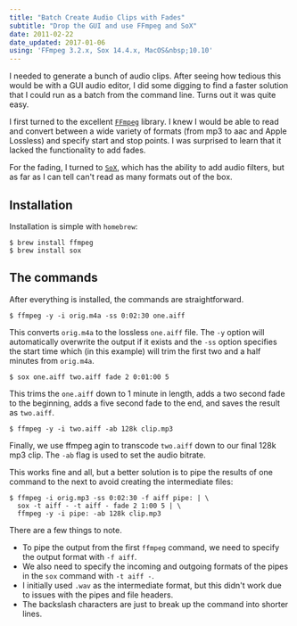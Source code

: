 ```yaml
---
title: "Batch Create Audio Clips with Fades"
subtitle: "Drop the GUI and use FFmpeg and SoX"
date: 2011-02-22
date_updated: 2017-01-06
using: 'FFmpeg 3.2.x, Sox 14.4.x, MacOS&nbsp;10.10'
---
```


I needed to generate a bunch of audio clips. After seeing how tedious this would be with a GUI audio editor, I did some digging to find a faster solution that I could run as a batch from the command line. Turns out it was quite easy.

I first turned to the excellent [`FFmpeg`](http://www.ffmpeg.org/) library. I knew I would be able to read and convert between a wide variety of formats (from mp3 to aac and Apple Lossless) and specify start and stop points. I was surprised to learn that it lacked the functionality to add fades. 

For the fading, I turned to [`SoX`](http://sox.sourceforge.net/), which has the ability to add audio filters, but as far as I can tell can't read as many formats out of the box.

## Installation

Installation is simple with `homebrew`:

    $ brew install ffmpeg  
    $ brew install sox

## The commands

After everything is installed, the commands are straightforward.

    $ ffmpeg -y -i orig.m4a -ss 0:02:30 one.aiff

This converts `orig.m4a` to the lossless `one.aiff` file. The `-y` option will automatically overwrite the output if it exists and the `-ss` option specifies the start time which (in this example) will trim the first two and a half minutes from `orig.m4a`.

    $ sox one.aiff two.aiff fade 2 0:01:00 5 

This trims the `one.aiff` down to 1 minute in length, adds a two second fade to the beginning, adds a five second fade to the  end, and saves the result as `two.aiff`. 

    $ ffmpeg -y -i two.aiff -ab 128k clip.mp3

Finally, we use ffmpeg agin to transcode `two.aiff` down to our final 128k mp3 clip. The `-ab` flag is used to set the audio bitrate.

This works fine and all, but a better solution is to pipe the results of one command to the next to avoid creating the intermediate files:

    $ ffmpeg -i orig.mp3 -ss 0:02:30 -f aiff pipe: | \ 
      sox -t aiff - -t aiff - fade 2 1:00 5 | \
      ffmpeg -y -i pipe: -ab 128k clip.mp3

There are a few things to note.

* To pipe the output from the first `ffmpeg` command, we need to specify the output format with `-f aiff`.
* We also need to specify the incoming and outgoing formats of the pipes in the `sox` command with `-t aiff -`.
* I initially used `.wav` as the intermediate format, but this didn't work due to issues with the pipes and file headers. 
* The backslash characters are just to break up the command into shorter lines.


